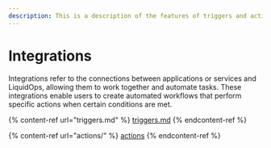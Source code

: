 ```yaml
---
description: This is a description of the features of triggers and actions.
---
```


# Integrations

Integrations refer to the connections between applications or services and LiquidOps, allowing them to work together and automate tasks. These integrations enable users to create automated workflows that perform specific actions when certain conditions are met.

{% content-ref url="triggers.md" %}
[triggers.md](triggers.md)
{% endcontent-ref %}

{% content-ref url="actions/" %}
[actions](actions/)
{% endcontent-ref %}

